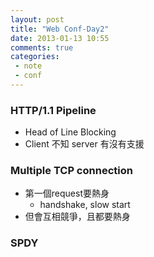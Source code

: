 ```yaml
---
layout: post
title: "Web Conf-Day2"
date: 2013-01-13 10:55
comments: true
categories: 
 - note
 - conf
---
```

<!-- more -->
### HTTP/1.1 Pipeline

* Head of Line Blocking
* Client 不知 server 有沒有支援

### Multiple TCP connection
* 第一個request要熱身
    * handshake, slow start
* 但會互相競爭，且都要熱身


### SPDY